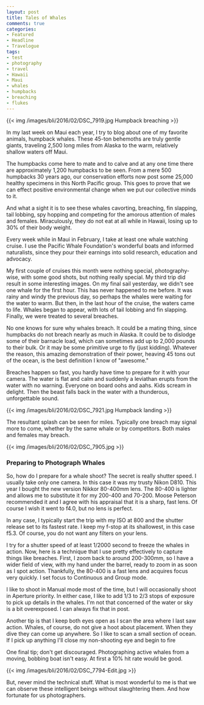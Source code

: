 ```yaml
---
layout: post
title: Tales of Whales
comments: true
categories:
- Featured
- Headline
- Travelogue
tags:
- test
- photography
- travel
- Hawaii
- Maui
- whales
- humpbacks
- breaching
- flukes
---
```


{{<  img /images/bli/2016/02/DSC_7919.jpg  Humpback breaching  >}}

In my last week on Maui each year, I try to blog about one of my favorite animals, humpback whales. These 45-ton behemoths are truly gentle giants, traveling 2,500 long miles from Alaska to the warm, relatively shallow waters off Maui. 

<!--more-->

The humpbacks come here to mate and to calve and at any one time there are approximately 1,200 humpbacks to be seen. From a mere 500 humpbacks 30 years ago, our conservation efforts now post some 25,000 healthy specimens in this North Pacific group. This goes to prove that we can effect positive environmental change when we put our collective minds to it. 

And what a sight it is to see these whales cavorting, breaching, fin slapping, tail lobbing, spy hopping and competing for the amorous attention of males and females. Miraculously, they do not eat at all while in Hawaii, losing up to 30% of their body weight. 

Every week while in Maui in February, I take at least one whale watching cruise. I use the Pacific Whale Foundation's wonderful boats and informed naturalists, since they pour their earnings into solid research, education and advocacy. 

My first couple of cruises this month were nothing special, photography-wise, with some good shots, but nothing really special. My third trip did result in some interesting images. On my final sail yesterday, we didn't see one whale for the first hour. This has never happened to me before. It was rainy and windy the previous day, so perhaps the whales were waiting for the water to warm. But then, in the last hour of the cruise, the waters came to life. Whales began to appear, with lots of tail lobbing and fin slapping. Finally, we were treated to several breaches. 

No one knows for sure why whales breach. It could be a mating thing, since humpbacks do not breach nearly as much in Alaska. It could be to dislodge some of their barnacle load, which can sometimes add up to 2,000 pounds to their bulk. Or it may be some primitive urge to fly (just kidding). Whatever the reason, this amazing demonstration of their power, heaving 45 tons out of the ocean, is the best definition I know of "awesome." 

Breaches happen so fast, you hardly have time to prepare for it with your camera. The water is flat and calm and suddenly a leviathan erupts from the water with no warning. Everyone on board oohs and aahs. Kids scream in delight. Then the beast falls back in the water with a thunderous, unforgettable sound.

{{<  img /images/bli/2016/02/DSC_7921.jpg  Humpback landing  >}}

The resultant splash can be seen for miles. Typically one breach may signal more to come, whether by the same whale or by competitors. Both males and females may breach. 

{{<  img /images/bli/2016/02/DSC_7905.jpg  >}}

### Preparing to Photograph Whales

So, how do I prepare for a whale shoot? The secret is really shutter speed. I usually take only one camera. In this case it was my trusty Nikon D810. This year I bought the new version  Nikkor 80-400mm lens. The 80-400 is lighter and allows me to substitute it for my 200-400 and 70-200. Moose Peterson recommended it and I agree with his appraisal that it is a sharp, fast lens. Of course I wish it went to f4.0, but no lens is perfect. 

In any case, I typically start the trip with my ISO at 800 and the shutter release set to its fastest rate. I keep my f-stop at its shallowest, in this case f5.3. Of course, you do not want any filters on your lens. 

I try for a shutter speed of at least 1/2000 second to freeze the whales in action. Now, here is a technique that I use pretty effectively to capture things like breaches. First, I zoom back to around 200-300mm, so I have a wider field of view, with my hand under the barrel, ready to zoom in as soon as I spot action. Thankfully, the 80-400 is a fast lens and acquires focus very quickly. I set focus to Continuous and Group mode. 

I like to shoot in Manual mode most of the time, but I will occasionally shoot in Aperture priority. In either case, I like to add 1/3 to 2/3 stops of exposure to pick up details in the whales. I'm not that concerned of the water or sky is a bit overexposed. I can always fix that in post. 

Another tip is that I keep both eyes open as I scan the area where I last saw action. Whales, of course, do not give a hoot about placement. When they dive they can come up anywhere. So I like to scan a small section of ocean. If I pick up anything I'll close my non-shooting eye and begin to fire 

One final tip; don't get discouraged. Photographing active whales from a moving, bobbing boat isn't easy. At first a 10% hit rate would be good. 

{{<  img /images/bli/2016/02/DSC_7794-Edit.jpg   >}}

But, never mind the technical stuff. What is most wonderful to me is that we can observe these intelligent beings without slaughtering them. And how fortunate for us photographers. 

